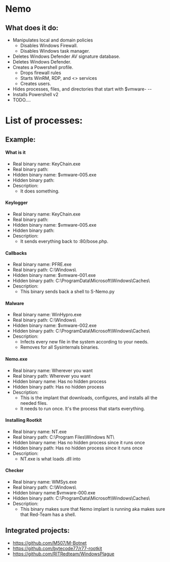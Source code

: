 # Nemo

## What does it do:
- Manipulates local and domain policies
  - Disables Windows Firewall.
  - Disables Windows task manager.
- Deletes Windows Defender AV signature database.
- Deletes Windows Defender.
- Creates a Powershell profile.
  - Drops firewall rules
  - Starts WinRM, RDP, and <> services
  - Creates users.
- Hides processes, files, and directories that start with $vmware-<whatever>
-- 
- Installs Powershell v2
- TODO....


# List of processes:
## Example:
#### What is it
- Real binary name: KeyChain.exe
- Real binary path: <path>
- Hidden binary name: $vmware-005.exe
- Hidden binary path: <path>
- Description:
  - It does something.

#### Keylogger 
- Real binary name: KeyChain.exe
- Real binary path: <path>
- Hidden binary name: $vmware-005.exe
- Hidden binary path: <path>
- Description:
  - It sends everything back to <IP>:80/bose.php.

#### Callbacks
- Real binary name: PFRE.exe
- Real binary path: C:\Windows\
- Hidden binary name: $vmware-001.exe
- Hidden binary path: C:\ProgramData\Microsoft\Windows\Caches\
- Description:
  - This binary sends back a shell to S-Nemo.py

#### Malware 
- Real binary name: WinHypro.exe
- Real binary path: C:\Windows\
- Hidden binary name: $vmware-002.exe
- Hidden binary path: C:\ProgramData\Microsoft\Windows\Caches\
- Description:
  - Infects every new file in the system according to your needs.
  - Removes for all Sysinternals binaries.

#### Nemo.exe
- Real binary name: Wherever you want
- Real binary path: Wherever you want
- Hidden binary name: Has no hidden process 
- Hidden binary path: Has no hidden process
- Description:
  - This is the implant that downloads, configures, and installs all the needed files.
  - It needs to run once. It's the process that starts everything.

#### Installing Rootkit
- Real binary name: NT.exe
- Real binary path: C:\Program Files\Windows NT\
- Hidden binary name: Has no hidden process since it runs once
- Hidden binary path: Has no hidden process since it runs once
- Description:
  - NT.exe is what loads <name>.dll into <Key>

#### Checker
- Real binary name: WMSys.exe
- Real binary path: C:\Windows\
- Hidden binary name:$vmware-000.exe
- Hidden binary path: C:\ProgramData\Microsoft\Windows\Caches\
- Description:
  - This binary makes sure that Nemo implant is running aka makes sure that Red-Team has a shell.


## Integrated projects:
- https://github.com/M507/M-Botnet
- https://github.com/bytecode77/r77-rootkit
- https://github.com/RITRedteam/WindowsPlague
